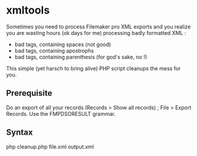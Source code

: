 # xmltools


Sometimes you need to process Filemaker pro XML exports and you realize you are wasting hours (ok days for me) processing badly formatted XML :

- bad tags, containing spaces (not good)
- bad tags, containing apostrophs
- bad tags, containing parenthesis (for god's sake, no !)

This simple (yet harsch to bring alive) PHP script cleanups the mess for you.

## Prerequisite

Do an export of all your records (Records > Show all records) ; File > Export Records.
Use the FMPDSORESULT grammar.

## Syntax

php cleanup.php file.xml output.xml  
 